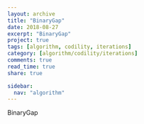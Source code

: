 ```yaml
---
layout: archive
title: "BinaryGap"
date: 2018-08-27
excerpt: "BinaryGap"
project: true
tags: [algorithm, codility, iterations]
category: [algorithm/codility/iterations]
comments: true
read_time: true
share: true

sidebar:
  nav: "algorithm"
---
```


BinaryGap